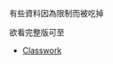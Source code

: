 有些資料因為限制而被吃掉

欲看完整版可至

* [Classwork](http://nbviewer.jupyter.org/github/snowflakedong/107-1_Python_Project/blob/master/Week_11/Class.ipynb)
